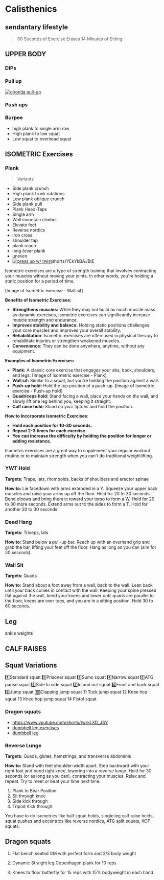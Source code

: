 # Calisthenics

## sendantary lifestyle

> 60 Seconds of Exercise Erases 14 Minutes of Sitting

## UPPER BODY

### DIPs

### Pull up

[![gironda pull-up](https://img.youtube.com/vi/1eaSBe7OsjM/0.jpg)](https://www.youtube.com/watch?v=1eaSBe7OsjM)

### Push ups

### Burpee

- high plank to single arm row
- High plank to low squat
- Low squat to overhead squat

## ISOMETRIC Exercises

### Plank

> Variants

- Side plank crunch
- High plank trunk rotations
- Low plank oblique crunch
- Side plank pull
- Plank Head-Taps
- Single arm
- Wall mountain climber
- Elevate feet
- Reverse nordics
- iron cross
- shoulder tap
- plank reach
- long-lever plank
- uneven
- [![press up w/ twist](https://img.youtube.com/vi//0.jpg)](https://www.youtube.com/watch?v=)shorts/YEkYkBAJBtE

Isometric exercises are a type of strength training that involves contracting your muscles without moving your joints. In other words, you're holding a static position for a period of time.

[Image of Isometric exercise - Wall sit]

**Benefits of Isometric Exercises:**

- **Strengthens muscles:** While they may not build as much muscle mass as dynamic exercises, isometric exercises can significantly increase muscle strength and endurance.
- **Improves stability and balance:** Holding static positions challenges your core muscles and improves your overall stability.
- **Rehabilitation:** Isometric exercises are often used in physical therapy to rehabilitate injuries or strengthen weakened muscles.
- **Convenience:** They can be done anywhere, anytime, without any equipment.

**Examples of Isometric Exercises:**

- **Plank:** A classic core exercise that engages your abs, back, shoulders, and legs.
[Image of Isometric exercise - Plank]
- **Wall sit:** Similar to a squat, but you're holding the position against a wall.
- **Push-up hold:** Hold the top position of a push-up.
[Image of Isometric exercise - Push-up hold]
- **Quadriceps hold:** Stand facing a wall, place your hands on the wall, and slowly lift one leg behind you, keeping it straight.
- **Calf raise hold:** Stand on your tiptoes and hold the position.

**How to Incorporate Isometric Exercises:**

- **Hold each position for 10-30 seconds.**
- **Repeat 2-3 times for each exercise.**
- **You can increase the difficulty by holding the position for longer or adding resistance.**

Isometric exercises are a great way to supplement your regular workout routine or to maintain strength when you can't do traditional weightlifting.

### YWT Hold

**Targets:** Traps, lats, rhomboids, backs of shoulders and erector spinae

**How to:** Lie facedown with arms extended in a Y. Squeeze your upper back muscles and raise your arms up off the floor. Hold for 20 to 30 seconds. Bend elbows and bring them in toward your torso to form a W. Hold for 20 to 30 more seconds. Extend arms out to the sides to form a T. Hold for another 20 to 30 seconds.

### Dead Hang

**Targets:** Triceps, lats

**How to:** Stand below a pull-up bar. Reach up with an overhand grip and grab the bar, lifting your feet off the floor. Hang as long as you can (aim for 30 seconds).

### Wall Sit

**Targets:** Quads

**How to:** Stand about a foot away from a wall, back to the wall. Lean back until your back comes in contact with the wall. Keeping your spine pressed flat against the wall, bend your knees and lower until quads are parallel to the floor, knees are over toes, and you are in a sitting position. Hold 30 to 60 seconds.

## Leg

ankle weights

## CALF RAISES

## Squat Variations

1️⃣Standard squat
2️⃣Prisoner squat
3️⃣Sumo squat
4️⃣Narrow squat
5️⃣ATG pause squat
6️⃣Side to side squat
7️⃣In and out squat
8️⃣Front and back squat
9️⃣Jump squat
🔟Clapping jump squat
11️ Tuck jump squat
12 Knee hop squat
13 Knee hop jump squat
14 Pistol squat

### Dragon squats

- <https://www.youtube.com/shorts/twrkLXD_JSY>
- [dumbbell leg exercises](https://www.youtube.com/shorts/Jvvl_ClWQdo)
- [dumbbell leg](https://www.youtube.com/shorts/Fp0W8L-fumI)

### **Reverse Lunge**

**Targets:** Quads, glutes, hamstrings, and transverse abdominis

**How to:** Stand with feet shoulder-width apart. Step backward with your right foot and bend right knee, lowering into a reverse lunge. Hold for 30 seconds (or as long as you can), contracting your muscles. Relax and repeat. Try to meet or beat your time next time.


1. Plank to Bear Position
2. Sit through knee
3. Side kick through
4. Tripod Kick through

You have to do isometrics like half squat holds, single leg calf raise holds, squat pushes and eccentrics like reverse nordics, ATG split squats, KOT squats.

## Dragon squats

1. Flat bench seated GM with perfect form and 2/3 body weight

2. Dynamic Straight leg Copenhagen plank for 10 reps

3. Knees to floor butterfly for 15 reps with 15% bodyweight in each hand
